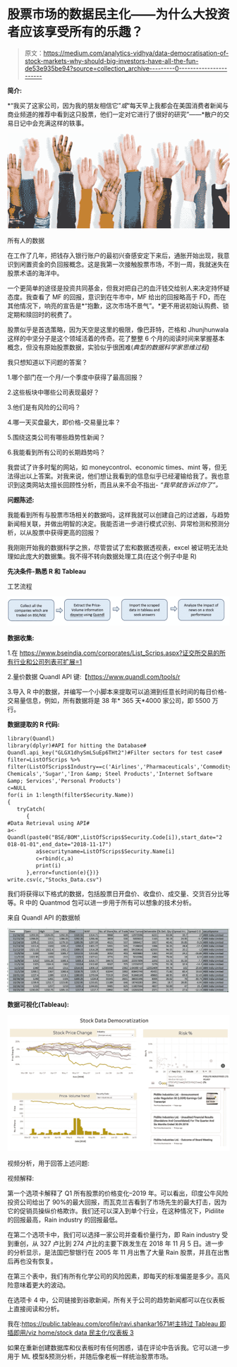 # 股票市场的数据民主化——为什么大投资者应该享受所有的乐趣？

> 原文：<https://medium.com/analytics-vidhya/data-democratisation-of-stock-markets-why-should-big-investors-have-all-the-fun-de53e935be94?source=collection_archive---------0----------------------->

**简介:**

*“我买了这家公司，因为我的朋友相信它”*或*“每天早上我都会在美国消费者新闻与商业频道的推荐中看到这只股票，他们一定对它进行了很好的研究”——*散户的交易日记中会充满这样的轶事。

![](img/41557f23c8129b94d4b186049d57d275.png)

所有人的数据

在工作了几年，把钱存入银行账户的最初兴奋感安定下来后，通胀开始出现，我意识到闲置资金的负回报概念。这是我第一次接触股票市场，不到一周，我就迷失在股票术语的海洋中。

一个更简单的途径是投资共同基金，但我对把自己的血汗钱交给别人来决定持怀疑态度。我查看了 MF 的回报，意识到在牛市中，MF 给出的回报略高于 FD，而在其他情况下，响亮的宣告是*“抱歉，这次市场不景气”。*更不用说初始认购费、锁定期和赎回时的税费了。

股票似乎是首选策略，因为天空是这里的极限，像巴菲特，芒格和 Jhunjhunwala 这样的中坚分子是这个领域活着的传奇。花了整整 6 个月的阅读时间来掌握基本概念，但没有原始股票数据，实验似乎很困难(*典型的数据科学家思维过程)*

我只想知道以下问题的答案？

1.哪个部门在一个月/一个季度中获得了最高回报？

2.这些板块中哪些公司表现最好？

3.他们是有风险的公司吗？

4.哪一天买盘最大，即价格-交易量比率？

5.围绕这类公司有哪些趋势性新闻？

6.我能看到所有公司的长期趋势吗？

我尝试了许多时髦的网站，如 moneycontrol、economic times、mint 等，但无法得出以上答案。对我来说，他们想让我看到的信息似乎已经灌输给我了。我也意识到这类网站太擅长回顾性分析，而且从来不会不指出- *“我早就告诉过你了”。*

**问题陈述:**

我能看到所有与股票市场相关的数据吗，这样我就可以创建自己的过滤器，与趋势新闻相关联，并做出明智的决定。我能否进一步进行模式识别、异常检测和预测分析，以从股票中获得更高的回报？

我刚刚开始我的数据科学之旅，尽管尝试了宏和数据透视表，excel 被证明无法处理如此庞大的数据集。我不得不转向数据处理工具(在这个例子中是 R)

**先决条件-熟悉 R 和 Tableau**

工艺流程

![](img/4f91de9c5ba8db8d27769294337b08fe.png)

**数据收集:**

1.在 https://www.bseindia.com/corporates/List_Scrips.aspx?证交所交易的所有行业和公司列表可扩展=1

2.量价数据 Quandl API 键:【https://www.quandl.com/tools/r 

3.导入 R 中的数据，并编写一个小脚本来提取可以追溯到任意长时间的每日价格-交易量信息，例如，所有数据将是 38 年* 365 天*4000 家公司，即 5500 万行。

**数据提取的 R 代码:**

```
library(Quandl)
library(dplyr)#API for hitting the Database#
Quandl.api_key("GLGX1dhySmLSuEp6THt2")#Filter sectors for test case#
filter=ListOfScrips %>% 
filter(ListOfScrips$Industry==c('Airlines','Pharmaceuticals','Commodity Chemicals','Sugar','Iron &amp; Steel Products','Internet Software &amp; Services','Personal Products')
c=NULL
for(i in 1:length(filter$Security.Name))
{
   tryCatch(
      {   
#Data Retrieval using API#
a<-
Quandl(paste0("BSE/BOM",ListOfScrips$Security.Code[i]),start_date="2       018-01-01",end_date="2018-11-17")
         a$securityname=ListOfScrips$Security.Name[i]
         c=rbind(c,a)
         print(i)
      },error=function(e){})}
write.csv(c,"Stocks_Data.csv")
```

我们将获得以下格式的数据，包括股票日开盘价、收盘价、成交量、交货百分比等等。R 中的 Quantmod 包可以进一步用于所有可以想象的技术分析。

来自 Quandl API 的数据帧

![](img/478055fe13b7dccd534f950de0b93d7a.png)

**数据可视化(Tableau):**

![](img/2166e323bfd85bd8cd5d0348adef5633.png)

视频分析，用于回答上述问题:

视频解释:

第一个选项卡解释了 Q1 所有股票的价格变化–2019 年。可以看出，印度公牛风险投资公司给出了 90%的最大回报，而瓦克兰吉看到了市场先生的最大打击，因为它的促销员操纵价格欺诈。我们还可以深入到单个行业，在这种情况下，Pidilite 的回报最高，Rain industry 的回报最低。

在第二个选项卡中，我们可以选择一家公司并查看价量行为，即 Rain industry 受到重创，从 327 卢比到 274 卢比的主要下跌发生在 2018 年 11 月 5 日。进一步的分析显示，是法国巴黎银行在 2005 年 11 月出售了大量 Rain 股票，并且在出售后再也没有恢复。

在第三个表中，我们有所有化学公司的风险因素，即每天的标准偏差是多少。高风险意味着更大的波动。

在选项卡 4 中，公司链接到谷歌新闻，所有关于公司的趋势新闻都可以在仪表板上直接阅读和分析。

我在:[https://public.tableau.com/profile/ravi.shankar1671#!主持过 Tableau 即插即用/viz home/stock data 民主化/仪表板 3](https://public.tableau.com/profile/ravi.shankar1671#!/vizhome/StockDataDemocratization/Dashboard3)

如果在重新创建数据库和仪表板时有任何困惑，请在评论中告诉我。它可以进一步用于 ML 模型&预测分析，并随后像老板一样统治股票市场。